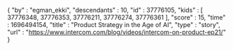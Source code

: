 {
  "by" : "egman_ekki",
  "descendants" : 10,
  "id" : 37776105,
  "kids" : [ 37776348, 37776353, 37776211, 37776274, 37776361 ],
  "score" : 15,
  "time" : 1696494154,
  "title" : "Product Strategy in the Age of AI",
  "type" : "story",
  "url" : "https://www.intercom.com/blog/videos/intercom-on-product-ep21/"
}
